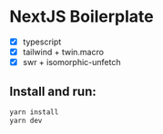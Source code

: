 # NextJS Boilerplate

- [x] typescript
- [x] tailwind + twin.macro
- [x] swr + isomorphic-unfetch

## Install and run:

```bash
yarn install
yarn dev
```
